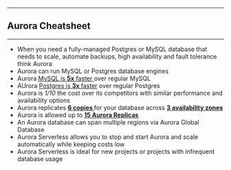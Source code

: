 
---
## Aurora Cheatsheet
---

- When you need a fully-managed Postgres or MySQL database that needs to scale, automate backups, high availability and fault tolerance think Aurora
- Aurora can run MySQL or Postgres database engines
- Aurora <u> MySQL is <b> 5x</b> faster </u>over regular MySQL 
- AUrora <u> Postgres is <b> 3x </b> faster</u> over regular Postgres
- Aurora is <i> 1/10 </i> the cost over its competitors with similar performance and availability options
- Aurora replicates <b> <u> 6 copies </u> </b> for your database across <b> <u> 3 availability zones </u></b>
- Aurora is allowed up to <b> <u> 15 Aurora Replicas </u></b>
- An Aurora database can span multiple regions via Aurora Global Database
- Aurora Serverless allows you to stop and start Aurora and scale automatically while keeping costs low 
- Aurora Serverless is ideal for new projects or projects with infrequent database usage

